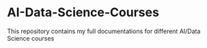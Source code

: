 # AI-Data-Science-Courses
This repository contains my full documentations for different AI/Data Science courses

